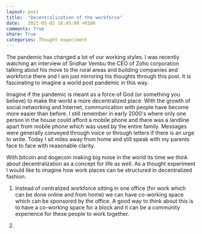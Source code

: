 ```yaml
---
layout: post
title:  "Decentralization of the workforce"
date:   2021-05-02 18:45:00 +0100
comments: True
share: True
categories: Thought experiment
---
```


The pandemic has changed a lot of our working styles. I was recently watching an interview of Sridhar Vembu the CEO of Zoho corporation talking about his move to the rural areas and building companies and workforce there and I am just mirroring his thoughts through this post. It is fascinating to imagine a world post pandemic in this way. 

Imagine if the pandemic is meant as a force of God (or something you believe) to make the world a more decentralized place. With the growth of social networking and Internet, communication with people have become more easier than before. I still remember in early 2000's where only one person in the house could afford a mobile phone and there was a landline apart from mobile phone which was used by the entire family. Messages were generally conveyed through voice or through letters if there is an urge to write. Today I sit miles away from home and still speak with my parents face to face with reasonable clarity. 

With bitcoin and dogecoin making big noise in the world its time we think about decentralization as a concept for life as well. As a thought experiment I would like to imagine how work places can be structured in decentralized fashion. 

1. Instead of centralized workforce sitting in one office (for work which can be done online and from home) we can have co-working space which can be sponsored by the office. A good way to think about this is to have a co-working space for a block and it can be a community experience for these people to work together.

2. 

